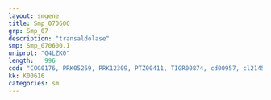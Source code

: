 ```yaml
---
layout: smgene
title: Smp_070600
grp: Smp_07
description: "transaldolase"
smp: Smp_070600.1
uniprot: "G4LZK0"
length:   996
cdd: "COG0176, PRK05269, PRK12309, PTZ00411, TIGR00874, cd00957, cl21457, pfam00923"
kk: K00616
categories: sm
---
```

